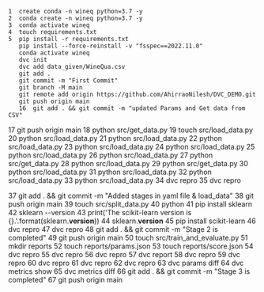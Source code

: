     1  create conda -n wineq python=3.7 -y
    2  conda create -n wineq python=3.7 -y
    3  conda activate wineq
    4  touch requirements.txt
    5  pip install -r requirements.txt
       pip install --force-reinstall -v "fsspec==2022.11.0"
       conda activate wineq
       dvc init
       dvc add data_given/WineQua.csv
       git add .
       git commit -m "First Commit"
       git branch -M main
       git remote add origin https://github.com/AhirraoNilesh/DVC_DEMO.git
       git push origin main
       16  git add . && git commit -m "updated Params and Get data from CSV"
   17  git push origin main
   18  python src/get_data.py
   19  touch src/load_data.py
   20  python src/load_data.py
   21  python src/load_data.py
   22  python src/load_data.py
   23  python src/load_data.py
   24  python src/load_data.py
   25  python src/load_data.py
   26  python src/load_data.py
   27  python src/get_data.py
   28  python src/load_data.py
   29  python src/get_data.py
   30  python src/load_data.py
   31  python src/load_data.py
   32  python src/load_data.py
   33  python src/load_data.py
   34  dvc repro
   35  dvc repro

   37  git add . && git commit -m "Added stages in yaml file & load_data"
   38  git push origin main
   39  touch src/split_data.py
   40  python
   41  pip install sklearn
   42  sklearn --version
   43  print('The scikit-learn version is {}.'.format(sklearn.__version__))
   44  sklearn.__version__
   45  pip install scikit-learn
   46  dvc repro
   47  dvc repro
   48  git add . && git commit -m "Stage 2 is completed"
   49  git push origin main
   50  touch src/train_and_evaluate.py
   51  mkdir reports
   52  touch reports/params.json
   53  touch reports/score.json
   54  dvc repro
   55  dvc repro
   56  dvc repro
   57  dvc report
   58  dvc repro
   59  dvc repro
   60  dvc repro
   61  dvc repro
   62  dvc repro
   63  dvc params diff
   64  dvc metrics show
   65  dvc metrics diff
   66  git add . && git commit -m "Stage 3 is completed"
   67  git push origin main

    